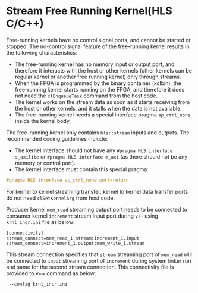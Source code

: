 Stream Free Running Kernel(HLS C/C++)
==============================
Free-running kernels have no control signal ports, and cannot be started or stopped. The no-control signal feature of the free-running kernel results in the following characteristics:

* The free-running kernel has no memory input or output port, and therefore it interacts with the host or other kernels (other kernels can be regular kernel or another free running kernel) only through streams.
* When the FPGA is programmed by the binary container (xclbin), the free-running kernel starts running on the FPGA, and therefore it does not need the `clEnqueueTask` command from the host code.
* The kernel works on the stream data as soon as it starts receiving from the host or other kernels, and it stalls when the data is not available.
* The free-running kernel needs a special interface pragma `ap_ctrl_none` inside the kernel body.

The free-running kernel only contains `hls::stream` inputs and outputs. The recommended coding guidelines include:

* The kernel interface should not have any `#pragma HLS interface s_axilite` or  `#pragma HLS interface m_axi` (as there should not be any memory or control port).
* The kernel interface must contain this special pragma:

```c++
#pragma HLS interface ap_ctrl_none port=return
```

For kernel to kernel streaming transfer, kernel to kernel data transfer ports do not need `clSetKernelArg` from host code.

Producer kernel `mem_read` streaming output port needs to be connected to
consumer kernel `increment` stream input port during `v++`  using `krnl_incr.ini` file as below:  

```
[connectivity]
stream_connect=mem_read_1.stream:increment_1.input
stream_connect=increment_1.output:mem_write_1.stream
```

This stream connection specifies that `stream` streaming port of `mem_read` will
be connected to `input` streaming port of `increment` during system linker run
and same for the second stream connection. This connectivity file is provided to v++ command as below:

```
 --config krnl_incr.ini
```
